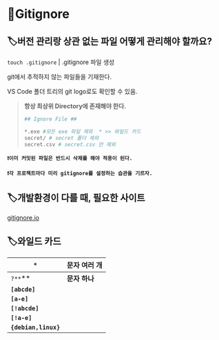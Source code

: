 # 📌Gitignore

## 🏷️버전 관리랑 상관 없는 파일 어떻게 관리해야 할까요?



`touch .gitignore` | .gitignore 파일 생성 

git에서 추적하지 않는 파일들을 기재한다.



VS Code 폴더 트리의 git logo로도 확인할 수 있음.

>  **항상 최상위 Directory에 존재해야 한다.**
>
> ```bash
> ## Ignore File ##
> 
> *.exe #모든 exe 파일 제외  * >> 와일드 카드
> secret/ # secret 폴더 제외
> secret.csv # secret.csv 만 제외
> ```

**`❗이미 커밋된 파일은 반드시 삭제를 해야 적용이 된다.`**

**`❗각 프로젝트마다 미리 gitignore를 설정하는 습관을 기르자. `**



## 🏷️개발환경이 다를 때, 필요한 사이트



[gitignore.io](http://gitignore.io)



## 🏷️와일드 카드

| **`*`**              | 문자 여러 개  |
| -------------------- | ------------- |
| `?**`**              | **문자 하나** |
| **`[abcde]`**        |               |
| **`[a-e]`**          |               |
| **`[!abcde]`**       |               |
| **`[!a-e]`**         |               |
| **`{debian,linux}`** |               |

